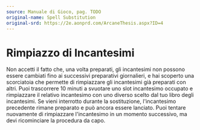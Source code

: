 ```yaml
---
source: Manuale di Gioco, pag. TODO
original-name: Spell Substitution
original-srd: https://2e.aonprd.com/ArcaneThesis.aspx?ID=4
---
```


# Rimpiazzo di Incantesimi

Non accetti il fatto che, una volta preparati, gli incantesimi non possono
essere cambiati fino ai successivi preparativi giornalieri, e hai scoperto una
scorciatoia che permette di rimpiazzare gli incantesimi già preparati con altri.
Puoi trascorrere 10 minuti a svuotare uno slot incantesimo occupato e
rimpiazzare il relativo incantesimo con uno diverso scelto dal tuo libro degli
incantesimi. Se vieni interrotto durante la sostituzione, l'incantesimo
precedente rimane preparato e può ancora essere lanciato. Puoi tentare
nuovamente di rimpiazzare l'incantesimo in un momento successivo, ma devi
ricominciare la procedura da capo.
